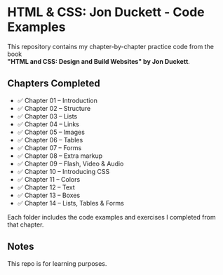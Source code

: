 # HTML & CSS: Jon Duckett - Code Examples

This repository contains my chapter-by-chapter practice code from the book  
**"HTML and CSS: Design and Build Websites" by Jon Duckett**.

## Chapters Completed

- ✅ Chapter 01 – Introduction
- ✅ Chapter 02 – Structure
- ✅ Chapter 03 – Lists
- ✅ Chapter 04 – Links
- ✅ Chapter 05 – Images
- ✅ Chapter 06 – Tables
- ✅ Chapter 07 – Forms
- ✅ Chapter 08 – Extra markup
- ✅ Chapter 09 – Flash, Video & Audio
- ✅ Chapter 10 – Introducing CSS
- ✅ Chapter 11 – Colors
- ✅ Chapter 12 – Text
- ✅ Chapter 13 – Boxes
- ✅ Chapter 14 – Lists, Tables & Forms

Each folder includes the code examples and exercises I completed from that chapter.

## Notes
This repo is for learning purposes.
